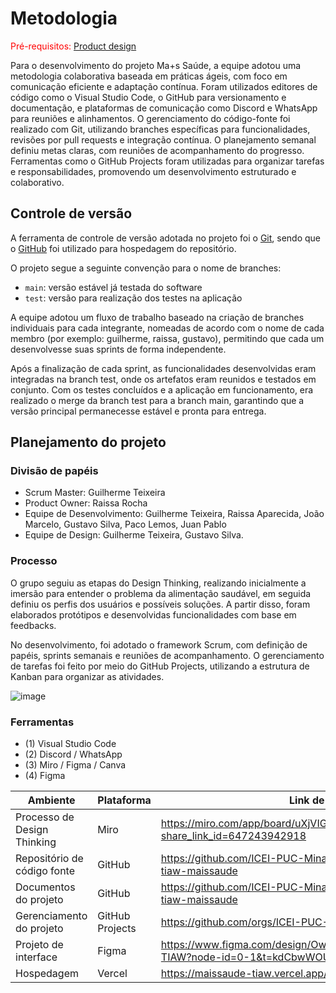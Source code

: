 
# Metodologia

<span style="color:red">Pré-requisitos: <a href="03-Product-design.md"> Product design</a></span>

Para o desenvolvimento do projeto Ma+s Saúde, a equipe adotou uma metodologia colaborativa baseada em práticas ágeis, com foco em comunicação eficiente e adaptação contínua. Foram utilizados editores de código como o Visual Studio Code, o GitHub para versionamento e documentação, e plataformas de comunicação como Discord e WhatsApp para reuniões e alinhamentos. O gerenciamento do código-fonte foi realizado com Git, utilizando branches específicas para funcionalidades, revisões por pull requests e integração contínua. O planejamento semanal definiu metas claras, com reuniões de acompanhamento do progresso. Ferramentas como o GitHub Projects foram utilizadas para organizar tarefas e responsabilidades, promovendo um desenvolvimento estruturado e colaborativo.

## Controle de versão

A ferramenta de controle de versão adotada no projeto foi o [Git](https://git-scm.com/), sendo que o [GitHub](https://github.com) foi utilizado para hospedagem do repositório.

O projeto segue a seguinte convenção para o nome de branches:

- `main`: versão estável já testada do software
- `test`: versão para realização dos testes na aplicação

A equipe adotou um fluxo de trabalho baseado na criação de branches individuais para cada integrante, nomeadas de acordo com o nome de cada membro (por exemplo: guilherme, raissa, gustavo), permitindo que cada um desenvolvesse suas sprints de forma independente.

Após a finalização de cada sprint, as funcionalidades desenvolvidas eram integradas na branch test, onde os artefatos eram reunidos e testados em conjunto. Com os testes concluídos e a aplicação em funcionamento, era realizado o merge da branch test para a branch main, garantindo que a versão principal permanecesse estável e pronta para entrega.

## Planejamento do projeto

###  Divisão de papéis

- Scrum Master: Guilherme Teixeira
- Product Owner: Raissa Rocha
- Equipe de Desenvolvimento: Guilherme Teixeira, Raissa Aparecida, João Marcelo, Gustavo Silva, Paco Lemos, Juan Pablo
- Equipe de Design: Guilherme Teixeira, Gustavo Silva.

### Processo

O grupo seguiu as etapas do Design Thinking, realizando inicialmente a imersão para entender o problema da alimentação saudável, em seguida definiu os perfis dos usuários e possíveis soluções. A partir disso, foram elaborados protótipos e desenvolvidas funcionalidades com base em feedbacks.

No desenvolvimento, foi adotado o framework Scrum, com definição de papéis, sprints semanais e reuniões de acompanhamento. O gerenciamento de tarefas foi feito por meio do GitHub Projects, utilizando a estrutura de Kanban para organizar as atividades.

![image](https://github.com/user-attachments/assets/96b3558b-fe87-44d3-8e13-0474222e55d2)

### Ferramentas
- (1) Visual Studio Code
- (2) Discord / WhatsApp 
- (3) Miro / Figma / Canva 
- (4) Figma

 
| Ambiente                            | Plataforma                         | Link de acesso                       |
|-------------------------------------|------------------------------------|--------------------------------------|
| Processo de Design Thinking         | Miro                               | https://miro.com/app/board/uXjVIGs3KEk=/?share_link_id=647243942918 |
| Repositório de código fonte         | GitHub                             | https://github.com/ICEI-PUC-Minas-PCO-ADS-TI/2025-1-p1-tiaw-maissaude |
| Documentos do projeto               | GitHub                             | https://github.com/ICEI-PUC-Minas-PCO-ADS-TI/2025-1-p1-tiaw-maissaude |
| Gerenciamento do projeto            | GitHub Projects                    | https://github.com/orgs/ICEI-PUC-Minas-PCO-ADS-TI/projects/45 |
| Projeto de interface                | Figma                              | https://www.figma.com/design/OwXLerfSa2E3PKo33tk2bl/Trabalho-TIAW?node-id=0-1&t=kdCbwWOUYfzM5IKZ-1 |
| Hospedagem                          | Vercel                             | https://maissaude-tiaw.vercel.app/ |
